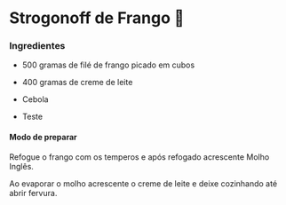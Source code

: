 # Strogonoff de Frango :chicken:

### Ingredientes



* 500 gramas de filé de frango picado em cubos

* 400 gramas de creme de leite

* Cebola

* Teste

  



#### Modo de preparar

Refogue o frango com os temperos e após refogado acrescente Molho Inglês.

Ao evaporar o molho acrescente o creme de leite e deixe cozinhando até abrir fervura.



